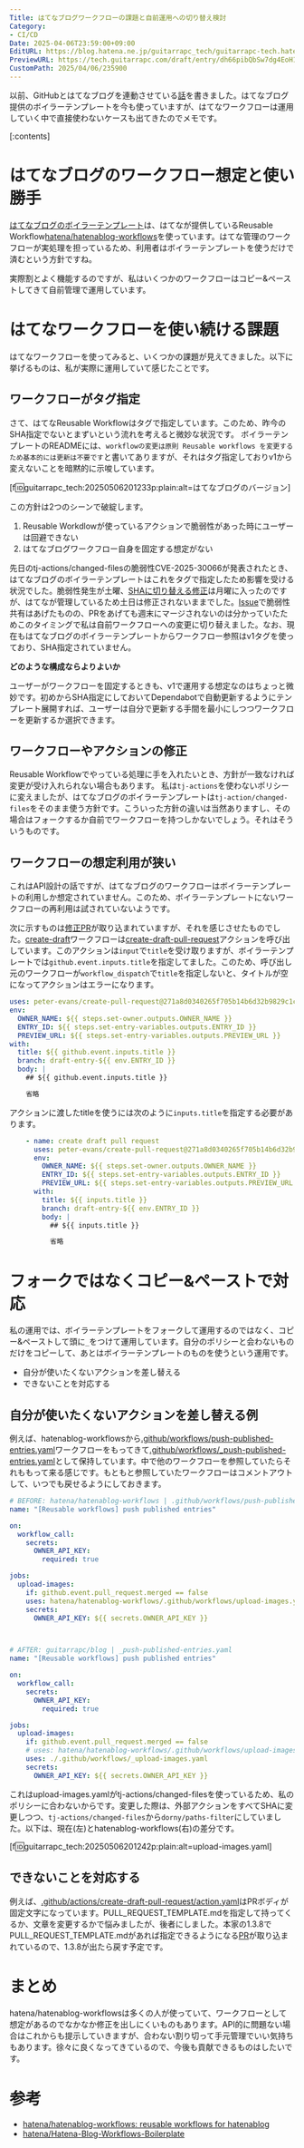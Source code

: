 ```yaml
---
Title: はてなブログワークフローの課題と自前運用への切り替え検討
Category:
- CI/CD
Date: 2025-04-06T23:59:00+09:00
EditURL: https://blog.hatena.ne.jp/guitarrapc_tech/guitarrapc-tech.hatenablog.com/atom/entry/6802418398411400751
PreviewURL: https://tech.guitarrapc.com/draft/entry/dh66pibQbSw7dg4EoH1Ghqq2iOk
CustomPath: 2025/04/06/235900
---
```


以前、GitHubとはてなブログを連動させている[話](https://tech.guitarrapc.com/entry/2025/01/04/235952)を書きました。はてなブログ提供のボイラーテンプレートを今も使っていますが、はてなワークフローは運用していく中で直接使わないケースも出てきたのでメモです。

[:contents]

# はてなブログのワークフロー想定と使い勝手

[はてなブログのボイラーテンプレート](https://github.com/hatena/Hatena-Blog-Workflows-Boilerplate/)は、はてなが提供しているReusable Workflow[hatena/hatenablog-workflows](https://github.com/hatena/hatenablog-workflows)を使っています。はてな管理のワークフローが実処理を担っているため、利用者はボイラーテンプレートを使うだけで済むという方針ですね。

実際割とよく機能するのですが、私はいくつかのワークフローはコピー&ペーストしてきて自前管理で運用しています。

# はてなワークフローを使い続ける課題

はてなワークフローを使ってみると、いくつかの課題が見えてきました。以下に挙げるものは、私が実際に運用していて感じたことです。

## ワークフローがタグ指定

さて、はてなReusable Workflowはタグで指定しています。このため、昨今のSHA指定でないとまずいという流れを考えると微妙な状況です。
ボイラーテンプレートのREADMEには、`workflowの変更は原則 Reusable workflows を変更するため基本的には更新は不要です`と書いてありますが、それはタグ指定しておりv1から変えないことを暗黙的に示唆しています。

[f:id:guitarrapc_tech:20250506201233p:plain:alt=はてなブログのバージョン]

この方針は2つのシーンで破綻します。

1. Reusable Workdlowが使っているアクションで脆弱性があった時にユーザーは回避できない
2. はてなブログワークフロー自身を固定する想定がない

先日のtj-actions/changed-filesの脆弱性CVE-2025-30066が発表されたとき、はてなブログのボイラーテンプレートはこれをタグで指定したため影響を受ける状況でした。脆弱性発生が土曜、[SHAに切り替える修正](https://github.com/hatena/hatenablog-workflows/pull/94)は月曜に入ったのですが、はてなが管理しているため土日は修正されないままでした。[Issue](https://github.com/hatena/hatenablog-workflows/issues/93)で脆弱性共有はあげたものの、PRをあげても週末にマージされないのは分かっていたためこのタイミングで私は自前ワークフローへの変更に切り替えました。なお、現在もはてなブログのボイラーテンプレートからワークフロー参照はv1タグを使っており、SHA指定されていません。

**どのような構成ならよりよいか**

ユーザーがワークフローを固定するときも、v1で運用する想定なのはちょっと微妙です。初めからSHA指定にしておいてDependabotで自動更新するようにテンプレート展開すれば、ユーザーは自分で更新する手間を最小にしつつワークフローを更新するか選択できます。

## ワークフローやアクションの修正

Reusable Workflowでやっている処理に手を入れたいとき、方針が一致なければ変更が受け入れられない場合もあります。
私は`tj-actions`を使わないポリシーに変えましたが、はてなブログのボイラーテンプレートは`tj-action/changed-files`をそのまま使う方針です。こういった方針の違いは当然ありますし、その場合はフォークするか自前でワークフローを持つしかないでしょう。それはそういうものです。

## ワークフローの想定利用が狭い

これはAPI設計の話ですが、はてなブログのワークフローはボイラーテンプレートの利用しか想定されていません。このため、ボイラーテンプレートにないワークフローの再利用は試されていないようです。

次に示すものは[修正PR](https://github.com/hatena/hatenablog-workflows/pull/104)が取り込まれていますが、それを感じさせたものでした。[create-draft](https://github.com/hatena/hatenablog-workflows/blob/main/.github/workflows/create-draft.yaml)ワークフローは[create-draft-pull-request](https://github.com/hatena/hatenablog-workflows/blob/main/.github/actions/create-draft-pull-request/action.yaml)アクションを呼び出しています。このアクションは`input`で`title`を受け取りますが、ボイラーテンプレートでは`github.event.inputs.title`を指定してました。このため、呼び出し元のワークフローが`workflow_dispatch`で`title`を指定しないと、タイトルが空になってアクションはエラーになります。

```yaml
uses: peter-evans/create-pull-request@271a8d0340265f705b14b6d32b9829c1cb33d45e # v7
env:
  OWNER_NAME: ${{ steps.set-owner.outputs.OWNER_NAME }}
  ENTRY_ID: ${{ steps.set-entry-variables.outputs.ENTRY_ID }}
  PREVIEW_URL: ${{ steps.set-entry-variables.outputs.PREVIEW_URL }}
with:
  title: ${{ github.event.inputs.title }}
  branch: draft-entry-${{ env.ENTRY_ID }}
  body: |
    ## ${{ github.event.inputs.title }}

    省略
```

アクションに渡したtitleを使うには次のように`inputs.title`を指定する必要があります。

```yaml
    - name: create draft pull request
      uses: peter-evans/create-pull-request@271a8d0340265f705b14b6d32b9829c1cb33d45e # v7
      env:
        OWNER_NAME: ${{ steps.set-owner.outputs.OWNER_NAME }}
        ENTRY_ID: ${{ steps.set-entry-variables.outputs.ENTRY_ID }}
        PREVIEW_URL: ${{ steps.set-entry-variables.outputs.PREVIEW_URL }}
      with:
        title: ${{ inputs.title }}
        branch: draft-entry-${{ env.ENTRY_ID }}
        body: |
          ## ${{ inputs.title }}

          省略
```

# フォークではなくコピー&ペーストで対応

私の運用では、ボイラーテンプレートをフォークして運用するのではなく、コピー&ペーストして頭に`_`をつけて運用しています。自分のポリシーと会わないものだけをコピーして、あとはボイラーテンプレートのものを使うという運用です。

* 自分が使いたくないアクションを差し替える
* できないことを対応する

## 自分が使いたくないアクションを差し替える例

例えば、hatenablog-workflowsから[.github/workflows/push-published-entries.yaml](https://github.com/hatena/hatenablog-workflows/blob/main/.github/workflows/push-published-entries.yaml)ワークフローをもってきて[.github/workflows/_push-published-entries.yaml](https://github.com/guitarrapc/blog/blob/main/.github/workflows/_push-published-entries.yaml)として保持しています。中で他のワークフローを参照していたらそれももって来る感じです。もともと参照していたワークフローはコメントアウトして、いつでも戻せるようにしておきます。

```yaml
# BEFORE: hatena/hatenablog-workflows | .github/workflows/push-published-entries.yaml
name: "[Reusable workflows] push published entries"

on:
  workflow_call:
    secrets:
      OWNER_API_KEY:
        required: true

jobs:
  upload-images:
    if: github.event.pull_request.merged == false
    uses: hatena/hatenablog-workflows/.github/workflows/upload-images.yaml@4cb2032c9665ad3b0eba9835182e2d23a1d49a81 # v1
    secrets:
      OWNER_API_KEY: ${{ secrets.OWNER_API_KEY }}



# AFTER: guitarrapc/blog | _push-published-entries.yaml
name: "[Reusable workflows] push published entries"

on:
  workflow_call:
    secrets:
      OWNER_API_KEY:
        required: true

jobs:
  upload-images:
    if: github.event.pull_request.merged == false
    # uses: hatena/hatenablog-workflows/.github/workflows/upload-images.yaml@v1
    uses: ./.github/workflows/_upload-images.yaml
    secrets:
      OWNER_API_KEY: ${{ secrets.OWNER_API_KEY }}
```

これはupload-images.yamlがtj-actions/changed-filesを使っているため、私のポリシーに合わないからです。変更した際は、外部アクションをすべてSHAに変更しつつ、`tj-actions/changed-files`から`dorny/paths-filter`にしていました。以下は、現在(左)とhatenablog-workflows(右)の差分です。

[f:id:guitarrapc_tech:20250506201242p:plain:alt=upload-images.yaml]

## できないことを対応する

例えば、[.github/actions/create-draft-pull-request/action.yaml](https://github.com/hatena/hatenablog-workflows/blob/72e8330c6e2e03be1be275cd527e4d5db558f928/.github/actions/create-draft-pull-request/action.yaml)はPRボディが固定文字になっています。PULL_REQUEST_TEMPLATE.mdを指定して持ってくるか、文章を変更するかで悩みましたが、後者にしました。本家の1.3.8でPULL_REQUEST_TEMPLATE.mdがあれば指定できるようになる[PR](https://github.com/hatena/hatenablog-workflows/pull/114)が取り込まれているので、1.3.8が出たら戻す予定です。

# まとめ

hatena/hatenablog-workflowsは多くの人が使っていて、ワークフローとして想定があるのでなかなか修正を出しにくいものもあります。API的に問題ない場合はこれからも提示していきますが、合わない割り切って手元管理でいい気持ちもあります。徐々に良くなってきているので、今後も貢献できるものはしたいです。

# 参考

* [hatena/hatenablog-workflows: reusable workflows for hatenablog](https://github.com/hatena/hatenablog-workflows)
* [hatena/Hatena-Blog-Workflows-Boilerplate](https://github.com/hatena/Hatena-Blog-Workflows-Boilerplate)
